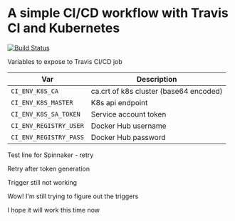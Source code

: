 # A simple CI/CD workflow with Travis CI and Kubernetes
[![Build Status](https://travis-ci.org/junaid-ali/test-cd.svg?branch=master)](https://travis-ci.org/junaid-ali/test-cd)

Variables to expose to Travis CI/CD job

|Var                            |Description                           |
|-------------------------------|--------------------------------------|
|`CI_ENV_K8S_CA`                |ca.crt of k8s cluster (base64 encoded)|
|`CI_ENV_K8S_MASTER`            |K8s api endpoint                      |
|`CI_ENV_K8S_SA_TOKEN`          |Service account token                 |
|`CI_ENV_REGISTRY_USER`         |Docker Hub username                   |
|`CI_ENV_REGISTRY_PASS`         |Docker Hub password                   |

Test line for Spinnaker - retry

Retry after token generation

Trigger still not working

Wow! I'm still trying to figure out the triggers

I hope it will work this time now
